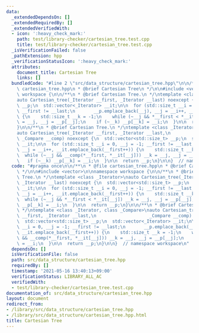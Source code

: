 ```yaml
---
data:
  _extendedDependsOn: []
  _extendedRequiredBy: []
  _extendedVerifiedWith:
  - icon: ':heavy_check_mark:'
    path: test/library-checker/cartesian_tree.test.cpp
    title: test/library-checker/cartesian_tree.test.cpp
  _isVerificationFailed: false
  _pathExtension: hpp
  _verificationStatusIcon: ':heavy_check_mark:'
  attributes:
    document_title: Cartesian Tree
    links: []
  bundledCode: "#line 2 \"src/data_structure/cartesian_tree.hpp\"\n\n/**\n * @file\
    \ cartesian_tree.hpp\n * @brief Cartesian Tree\n */\n\n#include <vector>\n\nnamespace\
    \ workspace {\n\n/**\n * @brief Cartesian Tree.\n */\ntemplate <class _Iterator>\n\
    auto Cartesian_tree(_Iterator __first, _Iterator __last) noexcept {\n  std::vector<std::size_t>\
    \ __p;\n  std::vector<_Iterator> __it;\n\n  for (std::size_t __i = 0, __j = -1;\
    \ __first != __last;\n       __p.emplace_back(__j), __j = __i++, __it.emplace_back(__first++))\
    \ {\n    std::size_t __k = -1;\n    while (~__j && *__first < *__it[__j]) __k\
    \ = __j, __j = __p[__j];\n    if (~__k) __p[__k] = __i;\n  }\n\n  return __p;\n\
    }\n\n/**\n * @brief Cartesian Tree.\n */\ntemplate <class _Iterator, class _Compare>\n\
    auto Cartesian_tree(_Iterator __first, _Iterator __last,\n                   \
    \ _Compare __comp) noexcept {\n  std::vector<std::size_t> __p;\n  std::vector<_Iterator>\
    \ __it;\n\n  for (std::size_t __i = 0, __j = -1; __first != __last;\n       __p.emplace_back(__j),\
    \ __j = __i++, __it.emplace_back(__first++)) {\n    std::size_t __k = -1;\n  \
    \  while (~__j && __comp(*__first, *__it[__j])) __k = __j, __j = __p[__j];\n \
    \   if (~__k) __p[__k] = __i;\n  }\n\n  return __p;\n}\n\n}  // namespace workspace\n"
  code: "#pragma once\n\n/**\n * @file cartesian_tree.hpp\n * @brief Cartesian Tree\n\
    \ */\n\n#include <vector>\n\nnamespace workspace {\n\n/**\n * @brief Cartesian\
    \ Tree.\n */\ntemplate <class _Iterator>\nauto Cartesian_tree(_Iterator __first,\
    \ _Iterator __last) noexcept {\n  std::vector<std::size_t> __p;\n  std::vector<_Iterator>\
    \ __it;\n\n  for (std::size_t __i = 0, __j = -1; __first != __last;\n       __p.emplace_back(__j),\
    \ __j = __i++, __it.emplace_back(__first++)) {\n    std::size_t __k = -1;\n  \
    \  while (~__j && *__first < *__it[__j]) __k = __j, __j = __p[__j];\n    if (~__k)\
    \ __p[__k] = __i;\n  }\n\n  return __p;\n}\n\n/**\n * @brief Cartesian Tree.\n\
    \ */\ntemplate <class _Iterator, class _Compare>\nauto Cartesian_tree(_Iterator\
    \ __first, _Iterator __last,\n                    _Compare __comp) noexcept {\n\
    \  std::vector<std::size_t> __p;\n  std::vector<_Iterator> __it;\n\n  for (std::size_t\
    \ __i = 0, __j = -1; __first != __last;\n       __p.emplace_back(__j), __j = __i++,\
    \ __it.emplace_back(__first++)) {\n    std::size_t __k = -1;\n    while (~__j\
    \ && __comp(*__first, *__it[__j])) __k = __j, __j = __p[__j];\n    if (~__k) __p[__k]\
    \ = __i;\n  }\n\n  return __p;\n}\n\n}  // namespace workspace\n"
  dependsOn: []
  isVerificationFile: false
  path: src/data_structure/cartesian_tree.hpp
  requiredBy: []
  timestamp: '2021-05-16 13:40:13+09:00'
  verificationStatus: LIBRARY_ALL_AC
  verifiedWith:
  - test/library-checker/cartesian_tree.test.cpp
documentation_of: src/data_structure/cartesian_tree.hpp
layout: document
redirect_from:
- /library/src/data_structure/cartesian_tree.hpp
- /library/src/data_structure/cartesian_tree.hpp.html
title: Cartesian Tree
---
```

